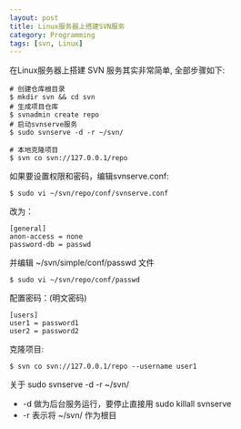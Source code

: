 ```yaml
---
layout: post
title: Linux服务器上搭建SVN服务
category: Programming
tags: [svn, Linux]
---
```



在Linux服务器上搭建 SVN 服务其实非常简单, 全部步骤如下:


    # 创建仓库根目录
	$ mkdir svn && cd svn	
	# 生成项目仓库
	$ svnadmin create repo
	# 启动svnserve服务
	$ sudo svnserve -d -r ~/svn/
    
	# 本地克隆项目
	$ svn co svn://127.0.0.1/repo

如果要设置权限和密码，编辑svnserve.conf:

	$ sudo vi ~/svn/repo/conf/svnserve.conf

改为：

	[general]
	anon-access = none
	password-db = passwd

并编辑 ~/svn/simple/conf/passwd 文件

	$ sudo vi ~/svn/repo/conf/passwd

配置密码：(明文密码)

	[users]
	user1 = password1 
	user2 = password2

克隆项目:

	$ svn co svn://127.0.0.1/repo --username user1


关于 sudo svnserve -d -r ~/svn/ 

* -d 做为后台服务运行，要停止直接用 sudo killall svnserve 
* -r 表示将 ~/svn/ 作为根目
